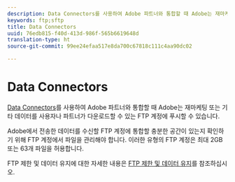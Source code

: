 ```yaml
---
description: Data Connectors를 사용하여 Adobe 파트너와 통합할 때 Adobe는 재마케팅 또는 기타 데이터를 사용자나 파트너가 다운로드할 수 있는 FTP 계정에 푸시할 수 있습니다.
keywords: ftp;sftp
title: Data Connectors
uuid: 76edb815-f40d-413d-986f-565b6619648d
translation-type: ht
source-git-commit: 99ee24efaa517e8da700c67818c111c4aa90dc02

---
```



# Data Connectors

[Data Connectors](https://www.adobeexchange.com/experiencecloud.html)를 사용하여 Adobe 파트너와 통합할 때 Adobe는 재마케팅 또는 기타 데이터를 사용자나 파트너가 다운로드할 수 있는 FTP 계정에 푸시할 수 있습니다.

Adobe에서 전송한 데이터를 수신할 FTP 계정에 통합할 충분한 공간이 있는지 확인하기 위해 FTP 계정에서 파일을 관리해야 합니다. 이러한 유형의 FTP 계정은 최대 2GB 또는 63개 파일을 허용합니다.

FTP 제한 및 데이터 유지에 대한 자세한 내용은 [FTP 제한 및 데이터 유지](/help/export/ftp-and-sftp/ftp-limits.md)를 참조하십시오.
